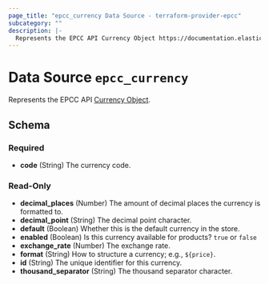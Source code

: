 ```yaml
---
page_title: "epcc_currency Data Source - terraform-provider-epcc"
subcategory: ""
description: |-
  Represents the EPCC API Currency Object https://documentation.elasticpath.com/commerce-cloud/docs/api/advanced/currencies/index.html#the-currency-object.
---
```


# Data Source `epcc_currency`

Represents the EPCC API [Currency Object](https://documentation.elasticpath.com/commerce-cloud/docs/api/advanced/currencies/index.html#the-currency-object).



<!-- schema generated by tfplugindocs -->
## Schema

### Required

- **code** (String) The currency code.

### Read-Only

- **decimal_places** (Number) The amount of decimal places the currency is formatted to.
- **decimal_point** (String) The decimal point character.
- **default** (Boolean) Whether this is the default currency in the store.
- **enabled** (Boolean) Is this currency available for products? `true` or `false`
- **exchange_rate** (Number) The exchange rate.
- **format** (String) How to structure a currency; e.g., `${price}`.
- **id** (String) The unique identifier for this currency.
- **thousand_separator** (String) The thousand separator character.


